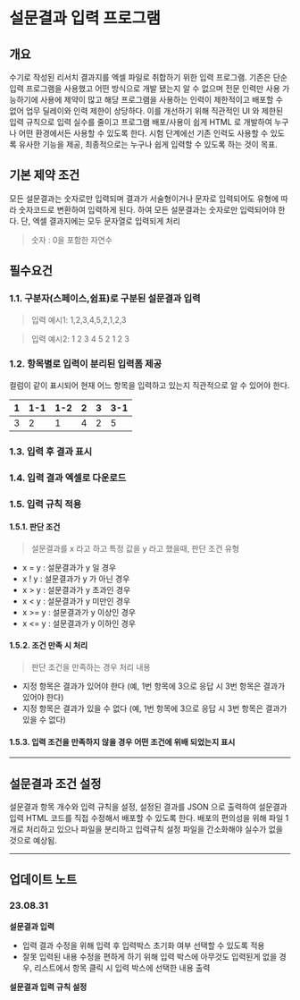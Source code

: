 # 설문결과 입력 프로그램

## 개요

수기로 작성된 리서치 결과지를 엑셀 파일로 취합하기 위한 입력 프로그램. 기존은 단순 입력 프로그램을 사용했고 어떤 방식으로 개발 됐는지 알 수 없으며 전문 인력만 사용 가능하기에 사용에 제약이 많고 해당 프로그램을 사용하는 인력이 제한적이고 배포할 수 없어 업무 딜레이와 인력 제한이 상당하다. 이를 개선하기 위해 직관적인 UI 와 제한된 입력 규칙으로 입력 실수를 줄이고 프로그램 배포/사용이 쉽게 HTML 로 개발하여 누구나 어떤 환경에서든 사용할 수 있도록 한다. 시험 단계에선 기존 인력도 사용할 수 있도록 유사한 기능을 제공, 최종적으로는 누구나 쉽게 입력할 수 있도록 하는 것이 목표.

## 기본 제약 조건

모든 설문결과는 숫자로만 입력되며 결과가 서술형이거나 문자로 입력되어도 유형에 따라 숫자코드로 변환하여 입력하게 된다. 하여 모든 설문결과는 숫자로만 입력되어야 한다. 단, 엑셀 결과지에는 모두 문자열로 입력되게 처리

> 숫자 : 0을 포함한 자연수

## 필수요건

### 1.1. 구분자(스페이스,쉼표)로 구분된 설문결과 입력

> 입력 예시1: 1,2,3,4,5,2,1,2,3

> 입력 예시2: 1 2 3 4 5 2 1 2 3

### 1.2. 항목별로 입력이 분리된 입력폼 제공

컬럼이 같이 표시되어 현재 어느 항목을 입력하고 있는지 직관적으로 알 수 있어야 한다.

| 1 | 1-1 | 1-2 | 2 | 3 | 3-1 |
|--------|--------|--------|--------|--------|--------|
| 3   | 2   | 1   | 4   | 2   | 5   |


### 1.3. 입력 후 결과 표시

### 1.4. 입력 결과 엑셀로 다운로드

### 1.5. 입력 규칙 적용

#### 1.5.1. 판단 조건

> 설문결과를 x 라고 하고 특정 값을 y 라고 했을때, 판단 조건 유형

- x = y : 설문결과가 y 일 경우
- x ! y : 설문결과가 y 가 아닌 경우
- x \> y : 설문결과가 y 초과인 경우
- x < y : 설문결과가 y 미만인 경우
- x \>= y : 설문결과가 y 이상인 경우
- x <= y : 설문결과가 y 이하인 경우

#### 1.5.2. 조건 만족 시 처리

> 판단 조건을 만족하는 경우 처리 내용

- 지정 항목은 결과가 있어야 한다 (예, 1번 항목에 3으로 응답 시 3번 항목은 결과가 있어야 한다)
- 지정 항목은 결과가 있을 수 없다 (예, 1번 항목에 3으로 응답 시 3번 항목은 결과가 있을 수 없다)

#### 1.5.3. 입력 조건을 만족하지 않을 경우 어떤 조건에 위배 되었는지 표시

---

## 설문결과 조건 설정

설문결과 항목 개수와 입력 규칙을 설정, 설정된 결과를 JSON 으로 출력하여 설문결과 입력 HTML 코드를 직접 수정해서 배포할 수 있도록 한다. 배포의 편의성을 위해 파일 1개로 처리하고 있으나 파일을 분리하고 입력규칙 설정 파일을 간소화해야 실수가 없을 것으로 예상됨.

---
## 업데이트 노트

### 23.08.31

**설문결과 입력**
- 입력 결과 수정을 위해 입력 후 입력박스 초기화 여부 선택할 수 있도록 적용
- 잘못 입력된 내용 수정을 편하게 하기 위해 입력 박스에 아무것도 입력된게 없을 경우, 리스트에서 항목 클릭 시 입력 박스에 선택한 내용 출력
 

**설문결과 입력 규칙 설정**